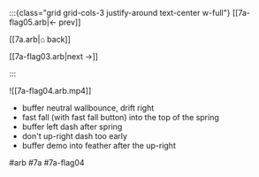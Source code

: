 :::{class="grid grid-cols-3 justify-around text-center w-full"}
[[7a-flag05.arb|← prev]]

[[7a.arb|⌂ back]]

[[7a-flag03.arb|next →]]

:::

![[7a-flag04.arb.mp4]]

* buffer neutral wallbounce, drift right
* fast fall (with fast fall button) into the top of the spring
* buffer left dash after spring
* don't up-right dash too early
* buffer demo into feather after the up-right

#arb #7a #7a-flag04


